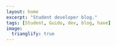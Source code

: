 ```yaml
---
layout: home
excerpt: "Student developer blog."
tags: [Student, Guido, dev, blog, haxe]
image:
  trianglify: true
---
```


